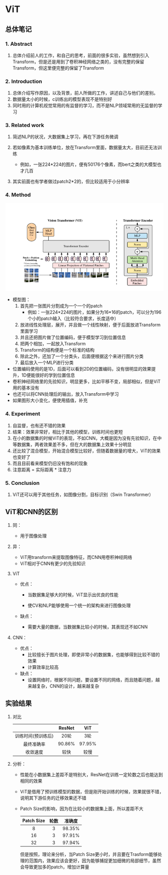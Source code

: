 # ViT

## 总体笔记

### 1. Abstract

1. 总体介绍前人的工作，和自己的思考，前面的很多实验，虽然想到引入Transform，但是还是用到了卷积神经网络之类的，没有完整的保留Transform，但这里便完整的保留了Transform

### 2. Introduction

1. 总体介绍写作原因，以及背景，前人所做的工作，讲述自己与他们的差别。
2. 数据量太小的时候，c训练出的模型表现不是特别好
3. 同时用的计算机视觉常用的有监督的学习，而不是NLP领域常用的无监督的学习

### 3. Related work

1. 简述NLP的状况，大数据集上学习，再在下游任务微调
2. 若如像素为基本训练单位，放在Transform里面，数据量太大，目前还无法训练
   - 例如，一张224*224的图片，便有50176个像素，而bert之类的大模型也才几百

3. 其实前面也有学者做过patch2*2的，但比较适用于小分辨率

  ### 4. Method

![](图片\ViT.png)

- 模型图：
  1. 首先把一张图片分割成为一个一个的patch
     - 例如：一张224\*224的图片，如果分为16\*16的patch，可以分为196个小的patch输入（比较符合要求，长度适中）
  2. 放进线性处理层，展开，并且做一个线性映射，便于后面放进Transform里面学习
  3. 并且还把图片做了位置编码，便于模型学习到位置信息
  4. 把两个相加，一起放入Transform
  5. Transform的结构便是一个标准的结构
  6. 除此之外，还加了一个分类头，后面便根据这个来进行图片分类
  7. 最后放入一个MLP进行分类
- 位置编码使用的是1D，后面可以看到2D的位置编码，没有很明显的效果提升，1D便能很好的学到位置信息
- 卷积神经网络里的先验知识，明显更多，比如平移不变，局部相似，但是ViT用的基本没有
- 也还可以将CNN处理后的输出，放入Transform中学习
- 如果图形大小变化，便使用插值，补充

### 4. Experiment

1. 自监督，也有还不错的效果
1. 结果：效果非常好，相比于其他的模型，训练时间也更短
1. 在小的数据集的时候ViT的表现，不如CNN，大概是因为没有先验知识，在中等数据集，两者效果差不多，但在大的数据集上效果十分明显
1. 还比较了混合模型，开始混合模型比较好，但随着数据量的增大，ViT的效果也变好了
1. 而且目前看来模型仍旧没有饱和的现象
1. 注意距离 = 实际距离 * 注意力

### 5. Conclusion

1. ViT还可以用于其他任务，如图像分割，目标识别（Swin Transformer）


## ViT和CNN的区别

1. 同：
   - 用于图像处理

2. 异：

   - ViT用transform来提取图像特征，而CNN用卷积神经网络
   - ViT相对于CNN有更少的先验知识

3. ViT

   - 优点：

     - 当数据集足够大的时候，ViT显示出优良的性能

     - 使CV和NLP能够使用一个统一的架构来进行图像处理

   - 缺点：
     - 需要大量的数据，当数据集比较小的时候，其表现还不如CNN

5. CNN：
   - 优点：
     - 比较擅长于图片处理，即使非常小的数据集，也能够得到比较不错的效果
     - 计算效率比较高
   - 缺点：
     - 设置网络时，根据不同问题，要设置不同的网络，而且随着问题，越来越复杂，CNN的设计，越来越复杂

## 实验结果

1. 对比

   |                    | ResNet |  ViT   |
   | :----------------: | :----: | :----: |
   | 训练时间(预训练后) |  20轮  |  3轮   |
   |     最终准确率     | 90.86% | 97.95% |
   |      收敛速度      |  较快  |  较慢  |

   

2. 分析：

   - 性能在小数据集上差距不是特别大，ResNet在训练一定轮数之后也能达到相同的效果

   - ViT是借用了预训练模型的数据，但是刚开始训练的时候，效果就很不错，说明其下游任务的迁移效果还不错

   - Patch Size的影响，因为在比较小的数据集上面，所以差距不大

     | Patch Size | 轮数 | 准确度 |
     | :--------: | :--: | :----: |
     |     8      |  3   | 98.35% |
     |     16     |  3   | 97.91% |
     |     32     |  3   | 97.94% |

     但是按照，理论来分析，当Patch Size更小时，并且要在Trasform能够处理的范围内，效果应该会更好，因为能够捕捉更加细微的局部细节，虽然会导致更加多的patch，增加计算量